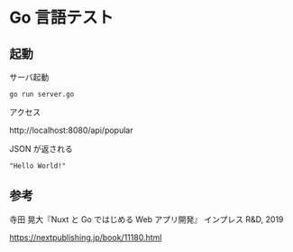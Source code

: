 # Go 言語テスト

## 起動

サーバ起動

```golang
go run server.go
```

アクセス

http://localhost:8080/api/popular

JSON が返される

```
"Hello World!"
```

## 参考

寺田 晃大『Nuxt と Go ではじめる Web アプリ開発』 インプレス R&D, 2019

https://nextpublishing.jp/book/11180.html
